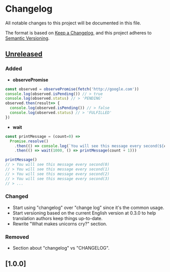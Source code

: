 # Changelog
All notable changes to this project will be documented in this file.

The format is based on [Keep a Changelog](https://keepachangelog.com/en/1.0.0/),
and this project adheres to [Semantic Versioning](https://semver.org/spec/v2.0.0.html).

## [Unreleased]
### Added
- **observePromise**
```js
const observed = observePromise(fetch('http://google.com'))
console.log(observed.isPending()) // > true
console.log(observed.status) // > 'PENDING'
observed.then(result=> {
  console.log(observed.isPending()) // > false
  console.log(observed.status) // > 'FULFILLED'
})
```

- **wait**
```js
const printMessage = (count=0) =>
  Promise.resolve()
    .then(() => console.log(`You will see this message every second(${count})`))
    .then(() => wait(1000, () => printMessage(count + 1)))

printMessage()
// > You will see this message every second(0)
// > You will see this message every second(1)
// > You will see this message every second(2)
// > You will see this message every second(3)
// > ...
```

### Changed
- Start using "changelog" over "change log" since it's the common usage.
- Start versioning based on the current English version at 0.3.0 to help
translation authors keep things up-to-date.
- Rewrite "What makes unicorns cry?" section.

### Removed
- Section about "changelog" vs "CHANGELOG".

## [1.0.0]

[Unreleased]: https://github.com/mkg0/promise-effects/compare/v1.0.0...HEAD
[0.2.0]: https://github.com/mkg0/promise-effects/compare/v0.1.0...v0.2.0
[0.1.0]: https://github.com/mkg0/promise-effects/releases/tag/v0.1.0
